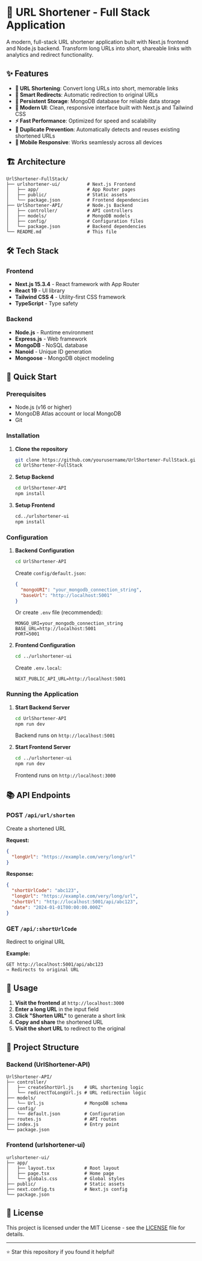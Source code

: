 # 🔗 URL Shortener - Full Stack Application

A modern, full-stack URL shortener application built with Next.js frontend and Node.js backend. Transform long URLs into short, shareable links with analytics and redirect functionality.

## ✨ Features

- **🎯 URL Shortening**: Convert long URLs into short, memorable links
- **🔄 Smart Redirects**: Automatic redirection to original URLs
- **💾 Persistent Storage**: MongoDB database for reliable data storage
- **🎨 Modern UI**: Clean, responsive interface built with Next.js and Tailwind CSS
- **⚡ Fast Performance**: Optimized for speed and scalability
- **🔐 Duplicate Prevention**: Automatically detects and reuses existing shortened URLs
- **📱 Mobile Responsive**: Works seamlessly across all devices

## 🏗️ Architecture

```
UrlShortener-FullStack/
├── urlshortener-ui/          # Next.js Frontend
│   ├── app/                  # App Router pages
│   ├── public/               # Static assets
│   └── package.json          # Frontend dependencies
├── UrlShortener-API/         # Node.js Backend
│   ├── controller/           # API controllers
│   ├── models/               # MongoDB models
│   ├── config/               # Configuration files
│   └── package.json          # Backend dependencies
└── README.md                 # This file
```

## 🛠️ Tech Stack

### Frontend

- **Next.js 15.3.4** - React framework with App Router
- **React 19** - UI library
- **Tailwind CSS 4** - Utility-first CSS framework
- **TypeScript** - Type safety

### Backend

- **Node.js** - Runtime environment
- **Express.js** - Web framework
- **MongoDB** - NoSQL database
- **Nanoid** - Unique ID generation
- **Mongoose** - MongoDB object modeling

## 🚀 Quick Start

### Prerequisites

- Node.js (v16 or higher)
- MongoDB Atlas account or local MongoDB
- Git

### Installation

1. **Clone the repository**

   ```bash
   git clone https://github.com/yourusername/UrlShortener-FullStack.git
   cd UrlShortener-FullStack
   ```

2. **Setup Backend**

   ```bash
   cd UrlShortener-API
   npm install
   ```

3. **Setup Frontend**
   ```bash
   cd../urlshortener-ui
   npm install
   ```

### Configuration

1. **Backend Configuration**

   ```bash
   cd UrlShortener-API
   ```

   Create `config/default.json`:

   ```json
   {
     "mongoURI": "your_mongodb_connection_string",
     "baseUrl": "http://localhost:5001"
   }
   ```

   Or create `.env` file (recommended):

   ```env
   MONGO_URI=your_mongodb_connection_string
   BASE_URL=http://localhost:5001
   PORT=5001
   ```

2. **Frontend Configuration**

   ```bash
   cd ../urlshortener-ui
   ```

   Create `.env.local`:

   ```env
   NEXT_PUBLIC_API_URL=http://localhost:5001
   ```

### Running the Application

1. **Start Backend Server**

   ```bash
   cd UrlShortener-API
   npm run dev
   ```

   Backend runs on `http://localhost:5001`

2. **Start Frontend Server**
   ```bash
   cd ../urlshortener-ui
   npm run dev
   ```
   Frontend runs on `http://localhost:3000`

## 📚 API Endpoints

### POST `/api/url/shorten`

Create a shortened URL

**Request:**

```json
{
  "longUrl": "https://example.com/very/long/url"
}
```

**Response:**

```json
{
  "shortUrlCode": "abc123",
  "longUrl": "https://example.com/very/long/url",
  "shortUrl": "http://localhost:5001/api/abc123",
  "date": "2024-01-01T00:00:00.000Z"
}
```

### GET `/api/:shortUrlCode`

Redirect to original URL

**Example:**

```
GET http://localhost:5001/api/abc123
→ Redirects to original URL
```

## 🎯 Usage

1. **Visit the frontend** at `http://localhost:3000`
2. **Enter a long URL** in the input field
3. **Click "Shorten URL"** to generate a short link
4. **Copy and share** the shortened URL
5. **Visit the short URL** to redirect to the original

## 📁 Project Structure

### Backend (UrlShortener-API)

```
UrlShortener-API/
├── controller/
│   ├── createShortUrl.js    # URL shortening logic
│   └── redirectToLongUrl.js # URL redirection logic
├── models/
│   └── Url.js               # MongoDB schema
├── config/
│   └── default.json         # Configuration
├── routes.js                # API routes
├── index.js                 # Entry point
└── package.json
```

### Frontend (urlshortener-ui)

```
urlshortener-ui/
├── app/
│   ├── layout.tsx           # Root layout
│   ├── page.tsx             # Home page
│   └── globals.css          # Global styles
├── public/                  # Static assets
├── next.config.ts           # Next.js config
└── package.json
```

## 📝 License

This project is licensed under the MIT License - see the [LICENSE](LICENSE) file for details.

---

⭐ Star this repository if you found it helpful!
